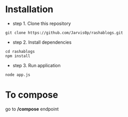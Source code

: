 # Installation
- step 1. Clone this repository
```
git clone https://github.com/Jarvis0p/rashablogs.git 
```
- step 2. Install dependencies
```
cd rashablogs
npm install
```
- step 3. Run application
```
node app.js
```

# To compose

go to **/compose** endpoint
